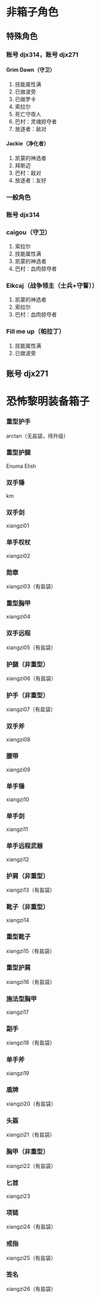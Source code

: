 # 非箱子角色
## 特殊角色
### 账号 djx314，账号 djx271
#### Grim Dawn（守卫）
1. 技能属性满
1. 已做波旁
1. 已做罗卡
1. 索拉尔
1. 死亡守夜人
1. 巴村：灵魂掠夺者
1. 放逐者：敌对
#### Jackie（净化者）
1. 凯蒙的神选者
1. 拜斯迈
1. 巴村：敌对
1. 放逐者：友好
### 一般角色
### 账号 djx314
### caigou（守卫）
1. 索拉尔
1. 技能属性满
1. 凯蒙的神选者
1. 巴村：血肉掠夺者
### Eikcaj（战争领主（士兵+守誓））
1. 凯蒙的神选者
1. 索拉尔
1. 巴村：血肉掠夺者
### Fill me up（帕拉丁）
1. 技能属性满
1. 已做波旁
## 账号 djx271

# 恐怖黎明装备箱子

### 重型护手
arctan（无盐袋，待升级）

### 重型护腿
Enuma Elish

### 双手锤
km

### 双手剑
xiangzi01

### 单手权杖
xiangzi02

### 勋章
xiangzi03（有盐袋）

### 重型胸甲
xiangzi04

### 双手远程
xiangzi05（有盐袋）

### 护腿（非重型）
xiangzi06（有盐袋）

### 护手（非重型）
xiangzi07（有盐袋）

### 双手斧
xiangzi08

### 腰带
xiangzi09

### 单手锤
xiangzi10

### 单手剑
xiangzi11

### 单手远程武器
xiangzi12

### 护肩（非重型）
xiangzi13（有盐袋）

### 靴子（非重型）
xiangzi14

### 重型靴子
xiangzi15（有盐袋）

### 重型护肩
xiangzi16（有盐袋）

### 施法型胸甲
xiangzi17

### 副手
xiangzi18（有盐袋）

### 单手斧
xiangzi19

### 盾牌
xiangzi20（有盐袋）

### 头盔
xiangzi21（有盐袋）

### 胸甲（非重型）
xiangzi22（有盐袋）

### 匕首
xiangzi23

### 项链
xiangzi24（有盐袋）

### 戒指
xiangzi25（有盐袋）

### 签名
xiangzi26（有盐袋）